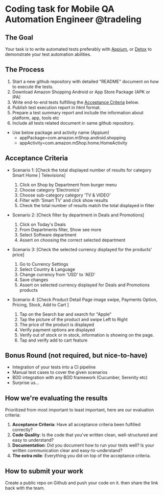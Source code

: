 # Coding task for Mobile QA Automation Engineer @tradeling

## The Goal

Your task is to write automated tests preferably with [Appium](https://appium.io/), or [Detox](https://github.com/wix/Detox/)  to demonstrate your test automation abilities.


## The Process

1. Start a new github repository with detailed "README" document on how to execute the tests.
1. Download Amazon Shopping Android or App Store Package (APK or IPA)
1. Write end-to-end tests fulfilling the [Acceptance Criteria](#acceptance-criteria) below.
1. Publish test execution report in html format.
1. Prepare a test summary report and include the information about platform, app, tools etc
1. Include all tests related document in same github repository.

- Use below package and activity name (Appium)
  - appPackage=com.amazon.mShop.android.shopping
  - appActivity=com.amazon.mShop.home.HomeActivity

## Acceptance Criteria


- Scenario 1: [Check the total displayed number of results for category Smart Home | Televisions]
   1. Click on Shop by Department from burger menu
   2. Choose category ‘Electronics’
   3. Choose sub-category category ’TV & VIDEO’
   4. Filter with ’Smart TV’ and click show results
   5. Check the total number of results match the total displayed in filter

- Scenario 2: [Check filter by department in Deals and Promotions]
    1. Click on Today's Deals
    2. From Departments filter, Show see more
    3. Select Software department
    4. Assert on choosing the correct selected department

- Scenario 3: [Check the selected currency displayed for the products' price]
    1. Go to Currency Settings
    2. Select Country & Language
    3. Change currency from 'USD' to 'AED'
    4. Save changes
    5. Assert on selected currency displayed for Deals and Promotions products

- Scenario 4: [Check Product Detail Page image swipe, Payments Option, Pricing, Stock, Add to Cart ]
    1. Tap on the Search bar and search for "Apple"
    2. Tap the picture of the product and swipe Left to Right
    3. The price of the product is displayed
    4. Verify payment options are displayed
    5. Verify out of stock or in stock, information is showing on the page.
    6. Tap and verify add to cart feature

## Bonus Round (not required, but nice-to-have)

- Integration of your tests into a CI pipeline
- Manual test cases to cover the given scenarios
- BDD integration with any BDD framework (Cucumber, Serenity etc)
- Surprise us…

## How we're evaluating the results

Prioritized from most important to least important, here are our evaluation criteria:

1. **Acceptance Criteria**: Have all acceptance criteria been fulfilled correctly?
1. **Code Quality**: Is the code that you've written clean, well-structured and easy to understand?
1. **Documentation**: Did you document how to run your tests well? Is your written communication clear and easy-to-understand?
1. **The extra mile**: Everything you did on top of the acceptance criteria.

## How to submit your work

Create a public repo on Github and push your code on it. then share the link back with the team.
